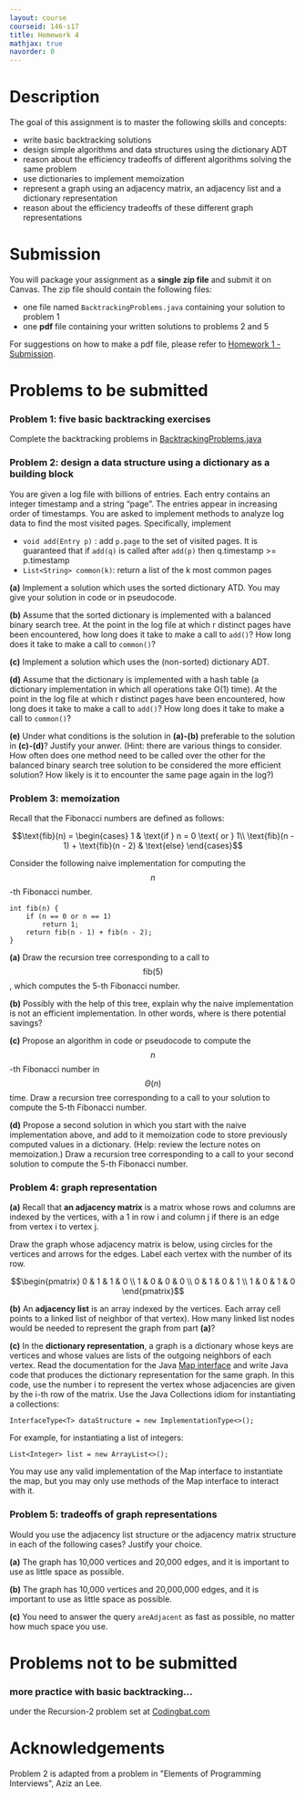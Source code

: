 ```yaml
---
layout: course
courseid: 146-s17
title: Homework 4
mathjax: true
navorder: 0
---
```


# Description

The goal of this assignment is to master the following skills and concepts:

- write basic backtracking solutions
- design simple algorithms and data structures using the dictionary ADT
- reason about the efficiency tradeoffs of different algorithms solving the same problem
- use dictionaries to implement memoization
- represent a graph using an adjacency matrix, an adjacency list and a dictionary representation
- reason about the efficiency tradeoffs of these different graph representations

# Submission

You will package your assignment as a __single zip file__ and submit it on Canvas. The zip file should contain the following files:

* one file named `BacktrackingProblems.java` containing your solution to problem 1
* one **pdf** file containing your written solutions to problems 2 and 5

For suggestions on how to make a pdf file, please refer to [Homework 1 - Submission](homework01.html#Submission).


# Problems to be submitted

### Problem 1: five basic backtracking exercises

Complete the backtracking problems in [BacktrackingProblems.java](//github.com/jnylam/SJSU-cs146-s17/blob/master/04_Backtracking/src/cc/jennylam/cs146/BacktrackingProblems.java)

### Problem 2: design a data structure using a dictionary as a building block

 You are given a log file with billions of entries. Each entry contains an integer timestamp and a string “page”. The entries appear in increasing order of timestamps. You are asked to implement methods to analyze log data to find the most visited pages. Specifically, implement

- `void add(Entry p)` : add `p.page` to the set of visited pages. It is guaranteed that if `add(q)` is called after `add(p)` then q.timestamp >= p.timestamp
- `List<String> common(k)`: return a list of the k most common pages

__(a)__ Implement a solution which uses the sorted dictionary ATD. You may give your solution in code or in pseudocode. 

__(b)__ Assume that the sorted dictionary is implemented with a balanced binary search tree.  At the point in the log file at which r distinct pages have been encountered, how long does it take to make a call to `add()`? How long does it take to make a call to `common()`?

__(c)__ Implement a solution which uses the (non-sorted) dictionary ADT.

__(d)__ Assume that the dictionary is implemented with a hash table (a dictionary implementation in which all operations take O(1) time).  At the point in the log file at which r distinct pages have been encountered, how long does it take to make a call to `add()`? How long does it take to make a call to `common()`?

__(e)__ Under what conditions is the solution in __(a)-(b)__ preferable to the solution in __(c)-(d)__? Justify your anwer. (Hint: there are various things to consider. How often does one method need to be called over the other for the balanced binary search tree solution to be considered the more efficient solution? How likely is it to encounter the same page again in the log?)

### Problem 3: memoization

Recall that the Fibonacci numbers are defined as follows:

$$\text{fib}(n) = \begin{cases}
1 & \text{if } n = 0 \text{ or } 1\\
\text{fib}(n - 1) + \text{fib}(n - 2) & \text{else}
\end{cases}$$

Consider the following naive implementation for computing the $$n$$-th Fibonacci number.

```
int fib(n) {
    if (n == 0 or n == 1)
        return 1;
    return fib(n - 1) + fib(n - 2);
}
```

__(a)__ Draw the recursion tree corresponding to a call to $$\text{fib}(5)$$, which computes the 5-th Fibonacci number.

__(b)__ Possibly with the help of this tree, explain why the naive implementation is not an efficient implementation. In other words, where is there potential savings?

__(c)__ Propose an algorithm in code or pseudocode to compute the $$n$$-th Fibonacci number in $$\Theta(n)$$ time. Draw a recursion tree corresponding to a call to your solution to compute the 5-th Fibonacci number.

__(d)__ Propose a second solution in which you start with the naive implementation above, and add to it memoization code to store previously computed values in a dictionary. (Help: review the lecture notes on memoization.) Draw a recursion tree corresponding to a call to your second solution to compute the 5-th Fibonacci number.


### Problem 4: graph representation

__(a)__ Recall that __an adjacency matrix__ is a matrix whose rows and columns are indexed by the vertices, with a 1 in row i and column j if there is an edge from vertex i to vertex j.

   Draw the graph whose adjacency matrix is below, using circles for the vertices and arrows for the edges. Label each vertex with the number of its row.

$$\begin{pmatrix}
0 & 1 & 1 & 0 \\
1 & 0 & 0 & 0 \\
0 & 1 & 0 & 1 \\
1 & 0 & 1 & 0
\end{pmatrix}$$

__(b)__ An __adjacency list__ is an array indexed by the vertices. Each array cell points to a linked list of neighbor of that vertex). How many linked list nodes would be needed to represent the graph from part __(a)__?


__(c)__ In the __dictionary representation__, a graph is a dictionary whose keys are vertices and whose values are lists of the outgoing neighbors of each vertex. Read the documentation for the Java [Map interface](https://docs.oracle.com/javase/8/docs/api/java/util/Map.html) and write Java code that produces the dictionary representation for the same graph. In this code, use the number i to represent the vertex whose adjacencies are given by the i-th row of the matrix. Use the Java Collections idiom for instantiating a collections:

```
InterfaceType<T> dataStructure = new ImplementationType<>();
```
For example, for instantiating a list of integers:
```
List<Integer> list = new ArrayList<>();
```
You may use any valid implementation of the Map interface to instantiate the map, but you may only use methods of the Map interface to interact with it.

### Problem 5: tradeoffs of graph representations

Would you use the adjacency list structure or the adjacency matrix structure in each of the following cases? Justify your choice.

__(a)__ The graph has 10,000 vertices and 20,000 edges, and it is important to use as little space as possible.

__(b)__ The graph has 10,000 vertices and 20,000,000 edges, and it is important to use as little space as possible.

__(c)__ You need to answer the query `areAdjacent` as fast as possible, no matter how much space you use.

# Problems not to be submitted

### more practice with basic backtracking...

under the Recursion-2 problem set at [Codingbat.com](//codingbat.com)

# Acknowledgements
Problem 2 is adapted from a problem in "Elements of Programming Interviews", Aziz an Lee.
